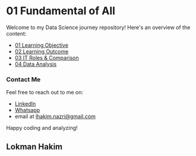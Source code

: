 # 01 Fundamental of All
Welcome to my Data Science journey repository! Here's an overview of the content:

- [01 Learning Objective](https://github.com/lokmanTech/01_Introduction_to_Data_Science/blob/main/01%20Learning%20Objective)
- [02 Learning Outcome](https://github.com/lokmanTech/01_Introduction_to_Data_Science/blob/main/02%20Learning%20Outcome)
- [03 IT Roles & Comparison](https://github.com/lokmanTech/01_Introduction_to_Data_Science/blob/main/03%20%20IT%20roles%20and%20comparison.ipynb)
- [04 Data Analysis](https://github.com/lokmanTech/01_Introduction_to_Data_Science/blob/main/03%20Data%20Analysis)    


### Contact Me
Feel free to reach out to me on:

- [LinkedIn](https://www.linkedin.com/in/lhakimnazri/)
- [Whatsapp](https://wa.me/+60102115249)
- email at lhakim.nazri@gmail.com

Happy coding and analyzing!

## Lokman Hakim
